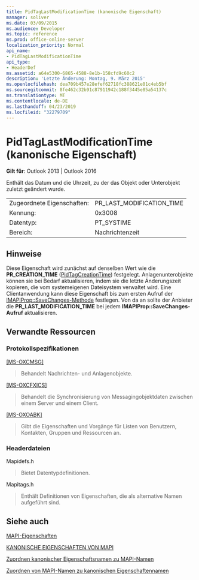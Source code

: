 ```yaml
---
title: PidTagLastModificationTime (kanonische Eigenschaft)
manager: soliver
ms.date: 03/09/2015
ms.audience: Developer
ms.topic: reference
ms.prod: office-online-server
localization_priority: Normal
api_name:
- PidTagLastModificationTime
api_type:
- HeaderDef
ms.assetid: a64e5300-6865-4588-8e1b-158cfd9c60c2
description: 'Letzte Änderung: Montag, 9. März 2015'
ms.openlocfilehash: dea709b457e28efef62718fc388621e01c4eb5bf
ms.sourcegitcommit: 8fe462c32b91c87911942c188f3445e85a54137c
ms.translationtype: MT
ms.contentlocale: de-DE
ms.lasthandoff: 04/23/2019
ms.locfileid: "32279709"
---
```

# <a name="pidtaglastmodificationtime-canonical-property"></a>PidTagLastModificationTime (kanonische Eigenschaft)

  
  
**Gilt für**: Outlook 2013 | Outlook 2016 
  
Enthält das Datum und die Uhrzeit, zu der das Objekt oder Unterobjekt zuletzt geändert wurde. 
  
|||
|:-----|:-----|
|Zugeordnete Eigenschaften:  <br/> |PR_LAST_MODIFICATION_TIME  <br/> |
|Kennung:  <br/> |0x3008  <br/> |
|Datentyp:  <br/> |PT_SYSTIME  <br/> |
|Bereich:  <br/> |Nachrichtenzeit  <br/> |
   
## <a name="remarks"></a>Hinweise

Diese Eigenschaft wird zunächst auf denselben Wert wie die **PR_CREATION_TIME** ([PidTagCreationTime](pidtagcreationtime-canonical-property.md)) festgelegt. Anlagenunterobjekte können sie bei Bedarf aktualisieren, indem sie die letzte Änderungszeit kopieren, die vom systemeigenen Dateisystem verwaltet wird. Eine Clientanwendung kann diese Eigenschaft bis zum ersten Aufruf der [IMAPIProp::SaveChanges-Methode](imapiprop-savechanges.md) festlegen. Von da an sollte der Anbieter die **PR_LAST_MODIFICATION_TIME** bei jedem **IMAPIProp::SaveChanges-Aufruf** aktualisieren. 
  
## <a name="related-resources"></a>Verwandte Ressourcen

### <a name="protocol-specifications"></a>Protokollspezifikationen

[[MS-OXCMSG]](https://msdn.microsoft.com/library/7fd7ec40-deec-4c06-9493-1bc06b349682%28Office.15%29.aspx)
  
> Behandelt Nachrichten- und Anlagenobjekte.
    
[[MS-OXCFXICS]](https://msdn.microsoft.com/library/b9752f3d-d50d-44b8-9e6b-608a117c8532%28Office.15%29.aspx)
  
> Behandelt die Synchronisierung von Messagingobjektdaten zwischen einem Server und einem Client.
    
[[MS-OXOABK]](https://msdn.microsoft.com/library/f4cf9b4c-9232-4506-9e71-2270de217614%28Office.15%29.aspx)
  
> Gibt die Eigenschaften und Vorgänge für Listen von Benutzern, Kontakten, Gruppen und Ressourcen an.
    
### <a name="header-files"></a>Headerdateien

Mapidefs.h
  
> Bietet Datentypdefinitionen.
    
Mapitags.h
  
> Enthält Definitionen von Eigenschaften, die als alternative Namen aufgeführt sind.
    
## <a name="see-also"></a>Siehe auch



[MAPI-Eigenschaften](mapi-properties.md)
  
[KANONISCHE EIGENSCHAFTEN VON MAPI](mapi-canonical-properties.md)
  
[Zuordnen kanonischer Eigenschaftsnamen zu MAPI-Namen](mapping-canonical-property-names-to-mapi-names.md)
  
[Zuordnen von MAPI-Namen zu kanonischen Eigenschaftennamen](mapping-mapi-names-to-canonical-property-names.md)


